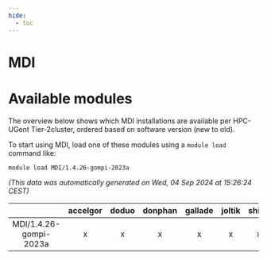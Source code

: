 ```yaml
---
hide:
  - toc
---
```


MDI
===

# Available modules


The overview below shows which MDI installations are available per HPC-UGent Tier-2cluster, ordered based on software version (new to old).

To start using MDI, load one of these modules using a `module load` command like:

```shell
module load MDI/1.4.26-gompi-2023a
```

*(This data was automatically generated on Wed, 04 Sep 2024 at 15:26:24 CEST)*  

| |accelgor|doduo|donphan|gallade|joltik|shinx|skitty|
| :---: | :---: | :---: | :---: | :---: | :---: | :---: | :---: |
|MDI/1.4.26-gompi-2023a|x|x|x|x|x|x|x|
